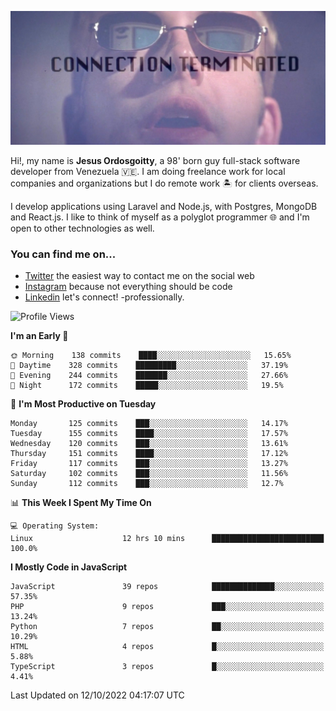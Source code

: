 ![hackers movie reference](./disconnected.jpg)

Hi!, my name is **Jesus Ordosgoitty**, a 98' born guy full-stack software developer from Venezuela 🇻🇪. I am doing freelance work for local companies and organizations but I do remote work 🏝️ for clients overseas. 

I develop applications using Laravel and Node.js, with Postgres, MongoDB and React.js. I like to think of myself as a polyglot programmer 🌐 and I'm open to other technologies as well.

### You can find me on...

- [Twitter](https://twitter.com/jodaz_) the easiest way to contact me on the social web
- [Instagram](https://instagram.com/jodaz_) because not everything should be code
- [Linkedin](https://linkedin.com/in/jodaz) let's connect! -professionally.

<!---
Besides social networks, you can take a look at my [website](https://www.jodaz.xyz) too.
-->

<!--START_SECTION:waka-->
![Profile Views](http://img.shields.io/badge/Profile%20Views-128-blue)

**I'm an Early 🐤** 

```text
🌞 Morning    138 commits    ████░░░░░░░░░░░░░░░░░░░░░   15.65% 
🌆 Daytime    328 commits    █████████░░░░░░░░░░░░░░░░   37.19% 
🌃 Evening    244 commits    ███████░░░░░░░░░░░░░░░░░░   27.66% 
🌙 Night      172 commits    █████░░░░░░░░░░░░░░░░░░░░   19.5%

```
📅 **I'm Most Productive on Tuesday** 

```text
Monday       125 commits    ███░░░░░░░░░░░░░░░░░░░░░░   14.17% 
Tuesday      155 commits    ████░░░░░░░░░░░░░░░░░░░░░   17.57% 
Wednesday    120 commits    ███░░░░░░░░░░░░░░░░░░░░░░   13.61% 
Thursday     151 commits    ████░░░░░░░░░░░░░░░░░░░░░   17.12% 
Friday       117 commits    ███░░░░░░░░░░░░░░░░░░░░░░   13.27% 
Saturday     102 commits    ███░░░░░░░░░░░░░░░░░░░░░░   11.56% 
Sunday       112 commits    ███░░░░░░░░░░░░░░░░░░░░░░   12.7%

```


📊 **This Week I Spent My Time On** 

```text
💻 Operating System: 
Linux                    12 hrs 10 mins      █████████████████████████   100.0%

```

**I Mostly Code in JavaScript** 

```text
JavaScript               39 repos            ██████████████░░░░░░░░░░░   57.35% 
PHP                      9 repos             ███░░░░░░░░░░░░░░░░░░░░░░   13.24% 
Python                   7 repos             ██░░░░░░░░░░░░░░░░░░░░░░░   10.29% 
HTML                     4 repos             █░░░░░░░░░░░░░░░░░░░░░░░░   5.88% 
TypeScript               3 repos             █░░░░░░░░░░░░░░░░░░░░░░░░   4.41%

```



 Last Updated on 12/10/2022 04:17:07 UTC
<!--END_SECTION:waka-->
